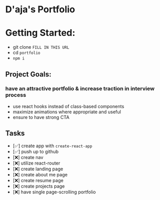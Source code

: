 # D'aja's Portfolio

# Getting Started:
* git clone `FILL IN THIS URL`
* cd `portfolio`
* `npm i`


## Project Goals:
### have an attractive portfolio & increase traction in interview process

* use react hooks instead of class-based components
* maximize animations where appropriate and useful
* ensure to have strong CTA

## Tasks
* [✅] create app with `create-react-app`
* [✅] push up to github
* [❌] create nav
* [❌] utilize react-router
* [❌] create landing page
* [❌] create about me page
* [❌] create resume page
* [❌] create projects page
* [❌] have single page-scrolling portfolio

